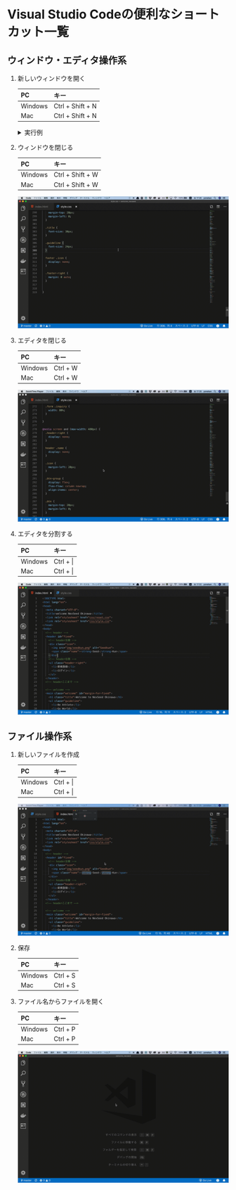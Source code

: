 # Visual Studio Codeの便利なショートカット一覧

## ウィンドウ・エディタ操作系

1. 新しいウィンドウを開く

    |PC|キー|
    |---|---|
    |Windows|Ctrl + Shift + N|
    |Mac|Ctrl + Shift + N|

    <details><summary>実行例</summary><div>
      <img src="./img/newWindow.gif">
	  </div></details> 

2. ウィンドウを閉じる

    |PC|キー|
    |---|---|
    |Windows|Ctrl + Shift + W|
    |Mac|Ctrl + Shift + W|

    ![ショートカット](./img/closeWindow.gif)

3. エディタを閉じる

    |PC|キー|
    |---|---|
    |Windows|Ctrl + W|
    |Mac|Ctrl + W|

    ![ショートカット](./img/closeEditor.gif)

4. エディタを分割する

    |PC|キー|
    |---|---|
    |Windows|Ctrl + \|
    |Mac|Ctrl + \|

    ![ショートカット](./img/divideEditor.gif)

## ファイル操作系

1. 新しいファイルを作成

    |PC|キー|
    |---|---|
    |Windows|Ctrl + \|
    |Mac|Ctrl + \|

    ![ショートカット](./img/newFile.gif)

2. 保存

    |PC|キー|
    |---|---|
    |Windows|Ctrl + S|
    |Mac|Ctrl + S|

3. ファイル名からファイルを開く

    |PC|キー|
    |---|---|
    |Windows|Ctrl + P|
    |Mac|Ctrl + P|

    ![ショートカット](./img/quickOpen.gif)